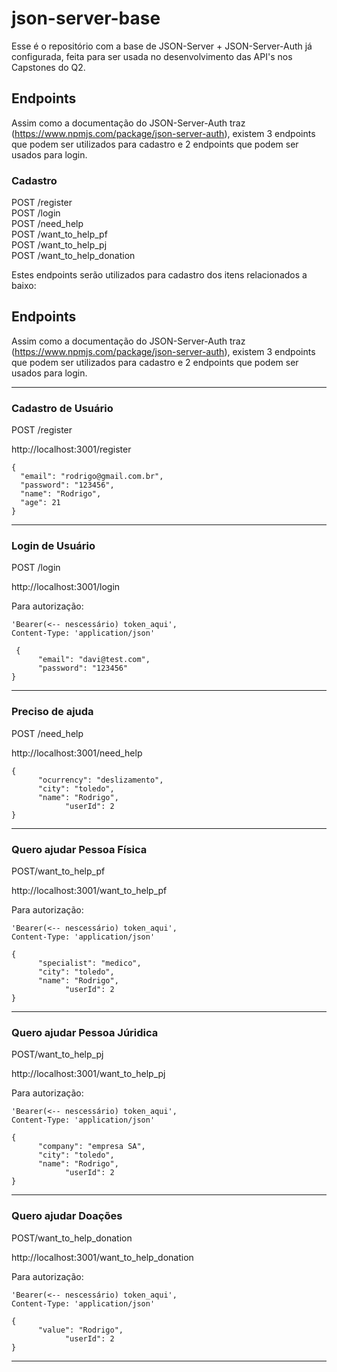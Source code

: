 # json-server-base

Esse é o repositório com a base de JSON-Server + JSON-Server-Auth já configurada, feita para ser usada no desenvolvimento das API's nos Capstones do Q2.

## Endpoints

Assim como a documentação do JSON-Server-Auth traz (https://www.npmjs.com/package/json-server-auth), existem 3 endpoints que podem ser utilizados para cadastro e 2 endpoints que podem ser usados para login.

### Cadastro

POST /register <br/>
POST /login <br/>
POST /need_help <br/>
POST /want_to_help_pf <br/>
POST /want_to_help_pj <br/>
POST /want_to_help_donation


Estes endpoints serão utilizados para cadastro dos itens relacionados a baixo:


## Endpoints

Assim como a documentação do JSON-Server-Auth traz (https://www.npmjs.com/package/json-server-auth), existem 3 endpoints que podem ser utilizados para cadastro e 2 endpoints que podem ser usados para login.

---

### Cadastro de Usuário

POST /register

http://localhost:3001/register

```
{
  "email": "rodrigo@gmail.com.br",
  "password": "123456",
  "name": "Rodrigo",
  "age": 21
}
```

---

### Login de Usuário

POST /login

http://localhost:3001/login

Para autorização:
```
'Bearer(<-- nescessário) token_aqui', 
Content-Type: 'application/json'
```

```
 {
      "email": "davi@test.com",
      "password": "123456"
}
```
---

### Preciso de ajuda

POST /need_help

http://localhost:3001/need_help

```
{
      "ocurrency": "deslizamento",
      "city": "toledo",
      "name": "Rodrigo",
			"userId": 2
}
```

---

### Quero ajudar Pessoa Física

POST/want_to_help_pf

http://localhost:3001/want_to_help_pf

Para autorização:
```
'Bearer(<-- nescessário) token_aqui', 
Content-Type: 'application/json'
```
```
{
      "specialist": "medico",
      "city": "toledo",
      "name": "Rodrigo",
			"userId": 2
}
```

---
### Quero ajudar Pessoa Júridica

POST/want_to_help_pj

http://localhost:3001/want_to_help_pj

Para autorização:
```
'Bearer(<-- nescessário) token_aqui', 
Content-Type: 'application/json'
```
```
{
      "company": "empresa SA",
      "city": "toledo",
      "name": "Rodrigo",
			"userId": 2
}
```
---

### Quero ajudar Doações

POST/want_to_help_donation

http://localhost:3001/want_to_help_donation

Para autorização:
```
'Bearer(<-- nescessário) token_aqui', 
Content-Type: 'application/json'
```

```
{
      "value": "Rodrigo",
			"userId": 2
}
```
---


